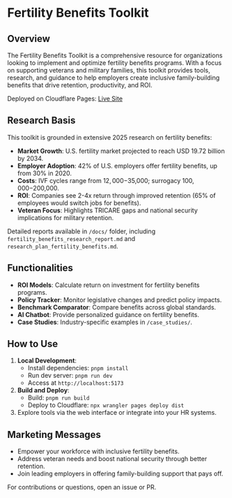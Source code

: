 # Fertility Benefits Toolkit

## Overview
The Fertility Benefits Toolkit is a comprehensive resource for organizations looking to implement and optimize fertility benefits programs. With a focus on supporting veterans and military families, this toolkit provides tools, research, and guidance to help employers create inclusive family-building benefits that drive retention, productivity, and ROI.

Deployed on Cloudflare Pages: [Live Site](https://fdfff15d.milvet-fertility.pages.dev)

## Research Basis
This toolkit is grounded in extensive 2025 research on fertility benefits:

- **Market Growth**: U.S. fertility market projected to reach USD 19.72 billion by 2034.
- **Employer Adoption**: 42% of U.S. employers offer fertility benefits, up from 30% in 2020.
- **Costs**: IVF cycles range from $12,000-$35,000; surrogacy $100,000-$200,000.
- **ROI**: Companies see 2-4x return through improved retention (65% of employees would switch jobs for benefits).
- **Veteran Focus**: Highlights TRICARE gaps and national security implications for military retention.

Detailed reports available in `/docs/` folder, including `fertility_benefits_research_report.md` and `research_plan_fertility_benefits.md`.

## Functionalities
- **ROI Models**: Calculate return on investment for fertility benefits programs.
- **Policy Tracker**: Monitor legislative changes and predict policy impacts.
- **Benchmark Comparator**: Compare benefits across global standards.
- **AI Chatbot**: Provide personalized guidance on fertility benefits.
- **Case Studies**: Industry-specific examples in `/case_studies/`.

## How to Use
1. **Local Development**:
   - Install dependencies: `pnpm install`
   - Run dev server: `pnpm run dev`
   - Access at `http://localhost:5173`
2. **Build and Deploy**:
   - Build: `pnpm run build`
   - Deploy to Cloudflare: `npx wrangler pages deploy dist`
3. Explore tools via the web interface or integrate into your HR systems.

## Marketing Messages
- Empower your workforce with inclusive fertility benefits.
- Address veteran needs and boost national security through better retention.
- Join leading employers in offering family-building support that pays off.

For contributions or questions, open an issue or PR.
